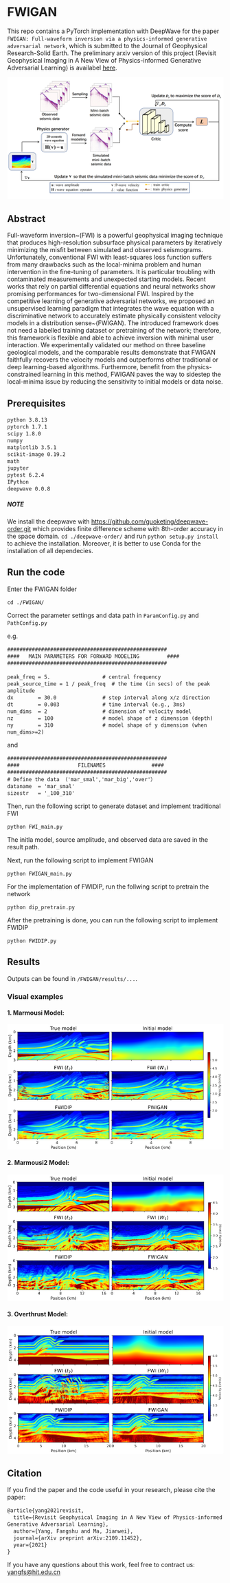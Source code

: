# FWIGAN
This repo contains a PyTorch implementation with DeepWave for the paper ```FWIGAN: Full-waveform inversion via a physics-informed generative adversarial network```, which is submitted to the Journal of Geophysical Research-Solid Earth. The preliminary arxiv version of this project (Revisit Geophysical Imaging in A New View of Physics-informed Generative Adversarial Learning) is availabel [here](https://arxiv.org/abs/2109.11452).

![Flowchart of FWIGAN](/images/flowchat.png)

## Abstract
Full-waveform inversion~(FWI) is a powerful geophysical imaging technique that produces high-resolution subsurface physical parameters by iteratively minimizing the misfit between simulated and observed seismograms. Unfortunately, conventional FWI with least-squares loss function suffers from many drawbacks such as the local-minima problem and human intervention in the fine-tuning of parameters. It is particular troubling with contaminated measurements and unexpected starting models. Recent works that rely on partial differential equations and neural networks show promising performances for two-dimensional FWI. Inspired by the competitive learning of generative adversarial networks, we proposed an unsupervised learning paradigm that integrates the wave equation with a discriminative network to accurately estimate physically consistent velocity models in a distribution sense~(FWIGAN). The introduced framework does not need a labelled training dataset or pretraining of the network; therefore,  this framework is flexible and able to achieve inversion with minimal user interaction. We experimentally validated our method on three baseline geological models, and the comparable results demonstrate that FWIGAN faithfully recovers the velocity models and outperforms other traditional or deep learning-based algorithms. Furthermore, benefit from the physics-constrained learning in this method, FWIGAN paves the way to sidestep the local-minima issue by reducing the sensitivity to initial models or data noise.

## Prerequisites
```
python 3.8.13  
pytorch 1.7.1
scipy 1.8.0
numpy 
matplotlib 3.5.1
scikit-image 0.19.2
math
jupyter
pytest 6.2.4
IPython
deepwave 0.0.8
```
##### NOTE 
We install the deepwave with https://github.com/guoketing/deepwave-order.git which provides finite difference scheme with 8th-order accuracy in the space domain. ```cd ./deepwave-order/``` and run ```python setup.py install ``` to achieve the installation. Moreover, it is better to use Conda for the installation of all dependecies.

## Run the code
Enter the FWIGAN folder
```
cd ./FWIGAN/
```
Correct the parameter settings and data path in ```ParamConfig.py``` and ```PathConfig.py```

e.g.
```
####################################################
####   MAIN PARAMETERS FOR FORWARD MODELING         ####
####################################################

peak_freq = 5.                 # central frequency
peak_source_time = 1 / peak_freq  # the time (in secs) of the peak amplitude
dx        = 30.0               # step interval along x/z direction
dt        = 0.003              # time interval (e.g., 3ms)
num_dims  = 2                  # dimension of velocity model
nz        = 100                # model shape of z dimension (depth)
ny        = 310                # model shape of y dimension (when num_dims>=2)
```
and 
```
####################################################
####                   FILENAMES               ####
####################################################
# Define the data （'mar_smal','mar_big','over'）
dataname  = 'mar_smal'
sizestr   = '_100_310'
```
Then, run the following script to generate dataset and implement traditional FWI 
```
python FWI_main.py
```
The initla model, source amplitude, and observed data are saved in the result path.

Next, run the following script to implement FWIGAN
```
python FWIGAN_main.py
```
For the implementation of FWIDIP, run the follwing script to pretrain the network
```
python dip_pretrain.py
```
After the pretraining is done, you can run the following script to implement FWIDIP
```
python FWIDIP.py
```

## Results
Outputs can be found in ```/FWIGAN/results/...```.
### Visual examples
#### 1. Marmousi Model:
![Inversion results of the Marmousi2 model.](/images/mar_smal_rec.png)

#### 2. Marmousi2 Model:
![Inversion results of the Marmousi2 model.](/images/mar_big_rec.png)

#### 3. Overthrust Model:
![Inversion results of the Marmousi2 model.](/images/over_rec.png)

## Citation

If you find the paper and the code useful in your research, please cite the paper:
```
@article{yang2021revisit,
  title={Revisit Geophysical Imaging in A New View of Physics-informed Generative Adversarial Learning},
  author={Yang, Fangshu and Ma, Jianwei},
  journal={arXiv preprint arXiv:2109.11452},
  year={2021}
}
```
If you have any questions about this work, feel free to contract us: yangfs@hit.edu.cn
